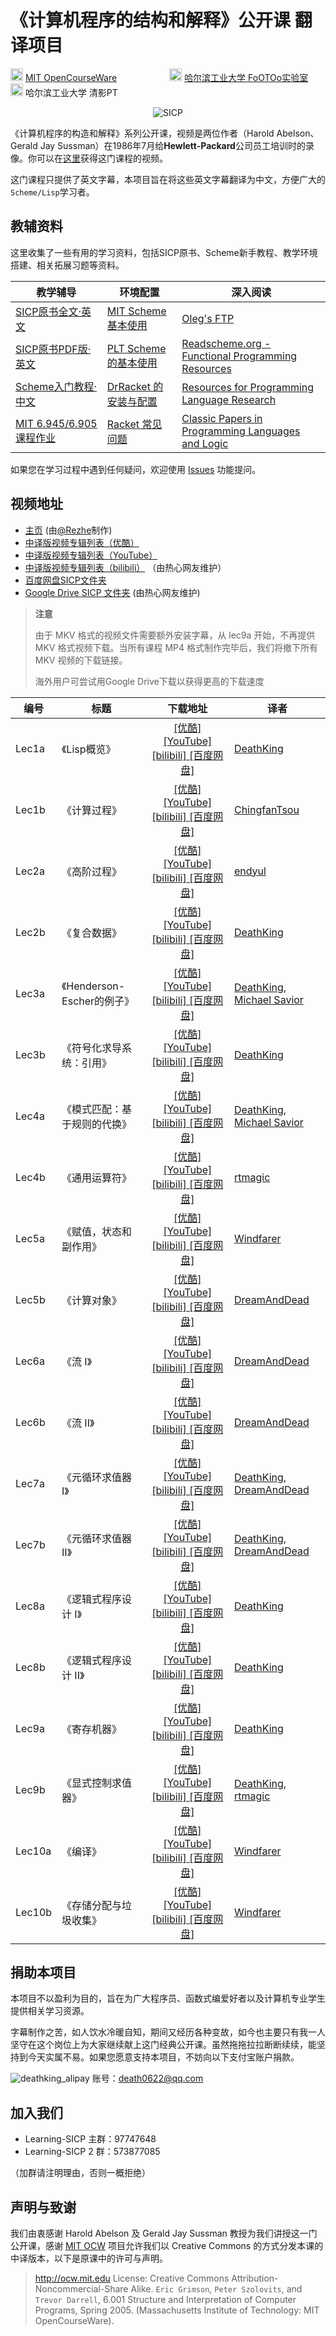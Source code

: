 # 《计算机程序的结构和解释》公开课 翻译项目

<img height="20px" src="https://user-images.githubusercontent.com/895809/47278305-6d793380-d5fa-11e8-89f2-7c8862027997.png" alt="MIT OCW"> [MIT OpenCourseWare](https://ocw.mit.edu/index.htm)　　　　　　<img height="20px" src="https://avatars2.githubusercontent.com/u/36149682?s=200&v=4" alt="HIT FoOTOo"> [哈尔滨工业大学 FoOTOo实验室](https://github.com/FoOTOo)　　　　　　<img height="20px" src="https://user-images.githubusercontent.com/895809/47278313-7cf87c80-d5fa-11e8-9ca8-0f5f19c1d31e.jpg" alt="HIT PT"> 哈尔滨工业大学 清影PT

<p align="center">
  <img src="http://groups.csail.mit.edu/mac/classes/6.001/abelson-sussman-lectures/wizard.jpg" alt="SICP"/>
</p>

《计算机程序的构造和解释》系列公开课，视频是两位作者（Harold Abelson、Gerald Jay Sussman）在1986年7月给**Hewlett-Packard**公司员工培训时的录像。你可以在[这里](https://ocw.mit.edu/courses/electrical-engineering-and-computer-science/6-001-structure-and-interpretation-of-computer-programs-spring-2005/)获得这门课程的视频。

这门课程只提供了英文字幕，本项目旨在将这些英文字幕翻译为中文，方便广大的`Scheme/Lisp`学习者。

## 教辅资料

这里收集了一些有用的学习资料，包括SICP原书、Scheme新手教程、教学环境搭建、相关拓展习题等资料。

| 教学辅导 | 环境配置 | 深入阅读 |
| ------- | ------ | ------- |
| [SICP原书全文·英文](https://mitpress.mit.edu/sites/default/files/sicp/full-text/book/book.html) |[MIT Scheme基本使用](http://www.math.pku.edu.cn/teachers/qiuzy/progtech/scheme/mit_scheme.htm)|[Oleg's FTP](http://okmij.org/ftp/) |
| [SICP原书PDF版·英文](https://github.com/sarabander/sicp-pdf) | [PLT Scheme的基本使用](http://www.math.pku.edu.cn/teachers/qiuzy/progtech/scheme/plt_scheme.htm) | [Readscheme.org - Functional Programming Resources](http://readscheme.org/) |
| [Scheme入门教程·中文](https://github.com/DeathKing/yast-cn) | [DrRacket 的安装与配置](https://zhuanlan.zhihu.com/p/37056659) | [Resources for Programming Language Research](http://www.cs.cmu.edu/afs/cs.cmu.edu/user/mleone/web/language-research.html) |
| [MIT 6.945/6.905 课程作业](http://groups.csail.mit.edu/mac/users/gjs/6.945/assignments.html) | [Racket 常见问题](https://syntacticlosure.github.io/) | [Classic Papers in Programming Languages and Logic](http://www.cs.cmu.edu/~crary/819-f09/) |

如果您在学习过程中遇到任何疑问，欢迎使用 [Issues](https://github.com/DeathKing/Learning-SICP/issues) 功能提问。

## 视频地址

+ [主页](https://learningsicp.github.io/) (由[@Rezhe](https://github.com/rezhe)制作)
+ [中译版视频专辑列表（优酷）](https://v.youku.com/v_show/id_XNTEzMDAyMTU2.html?f=18958522)
+ [中译版视频专辑列表（YouTube）](https://www.youtube.com/playlist?list=PLkEwH_Z2WOlppy8oUfrGwFVlOuKyo3RO_)
+ [中译版视频专辑列表（bilibili）](https://www.bilibili.com/video/av8515129/) （由热心网友维护）
+ [百度网盘SICP文件夹](https://pan.baidu.com/s/1o78bsYA)
+ [Google Drive SICP 文件夹](https://drive.google.com/drive/folders/12yryTD9HPpa5zjIpTmYawl6-8VrISxIE?usp=sharing) (由热心网友维护)

> **注意**
>
> 由于 MKV 格式的视频文件需要额外安装字幕，从 lec9a 开始，不再提供 MKV 格式视频下载。当所有课程 MP4 格式制作完毕后，我们将撤下所有 MKV 视频的下载链接。
>
> 海外用户可尝试用Google Drive下载以获得更高的下载速度

| 编号 | 标题 | 下载地址 | 译者 |
| ---- | ---- |:-----------------------:| ---- |
| Lec1a | 《Lisp概览》 | [ [优酷] ](https://v.youku.com/v_show/id_XNTEzMDAyMTU2.html) [ [YouTube] ](https://youtu.be/IcZSFewqr9k) [ [bilibili] ](https://www.bilibili.com/video/av8515129/index_1.html) [ [百度网盘] ](https://pan.baidu.com/s/109WuY4ONSZddFXyE2hQGwg) | [DeathKing](https://github.com/DeathKing) |
| Lec1b | 《计算过程》 | [ [优酷] ](https://v.youku.com/v_show/id_XNTMxODY1NTg4.html) [ [YouTube] ](https://youtu.be/WuK9NmA3aq0) [ [bilibili] ](https://www.bilibili.com/video/av8515129/index_2.html) [ [百度网盘] ](https://pan.baidu.com/s/1C3muRwhMdK8yioHWw5P-1Q) | [ChingfanTsou](https://github.com/ChingfanTsou) |
| Lec2a | 《高阶过程》 | [ [优酷] ](https://v.youku.com/v_show/id_XNzAzNjI1NjU2.html) [ [YouTube] ](https://youtu.be/mrgcGvOI1bs) [ [bilibili] ](https://www.bilibili.com/video/av8515129/index_3.html) [ [百度网盘] ](https://pan.baidu.com/s/1MHiHVHfwq6x8rylBVDGV0A) | [endyul](https://github.com/endyul) |
| Lec2b | 《复合数据》 | [ [优酷] ](https://v.youku.com/v_show/id_XNzAzNjg4Mjk2.html) [ [YouTube] ](https://youtu.be/ufTdeiz9dMw) [ [bilibili] ](https://www.bilibili.com/video/av8515129/index_4.html) [ [百度网盘] ](https://pan.baidu.com/s/1DfX7DJ_pMd7AtMlJwqyoRg) | [DeathKing](https://github.com/DeathKing) |
| Lec3a | 《Henderson-Escher的例子》 | [ [优酷] ](https://v.youku.com/v_show/id_XODk4NjUwODMy.html) [ [YouTube] ](https://youtu.be/YCR03O5EUdI) [ [bilibili] ](https://www.bilibili.com/video/av8515129/index_5.html) [ [百度网盘] ](https://pan.baidu.com/s/1bOJvDO) | [DeathKing](https://github.com/DeathKing), [Michael Savior](https://github.com/mut0u) |
| Lec3b | 《符号化求导系统：引用》 | [ [优酷] ](https://v.youku.com/v_show/id_XODk4NjUwODA0.html) [ [YouTube] ](https://youtu.be/cgGbiMptQM0) [ [bilibili] ](https://www.bilibili.com/video/av8515129/index_6.html) [ [百度网盘] ](https://pan.baidu.com/s/1mhS2EV2) | [DeathKing](https://github.com/DeathKing) |
| Lec4a | 《模式匹配：基于规则的代换》 | [ [优酷] ](https://v.youku.com/v_show/id_XMTM4NTY5NzE3Ng.html) [ [YouTube] ](https://youtu.be/zSxepaPtNQY) [ [bilibili] ](https://www.bilibili.com/video/av8515129/index_7.html) [ [百度网盘] ](https://pan.baidu.com/s/1U9E33yRr5mIqrdTOjnJeGA) | [DeathKing](https://github.com/DeathKing), [Michael Savior](https://github.com/mut0u) |
| Lec4b | 《通用运算符》 | [ [优酷] ](https://v.youku.com/v_show/id_XMTQ3NDEwODUyNA==.html) [ [YouTube] ](https://youtu.be/RlfZridRcw0) [ [bilibili] ](https://www.bilibili.com/video/av8515129/index_8.html) [ [百度网盘] ](https://pan.baidu.com/s/1vAv8Hi46f9ku2y7LHPpzzw) | [rtmagic](https://github.com/rtmagic) |
| Lec5a | 《赋值，状态和副作用》 | [ [优酷] ](https://v.youku.com/v_show/id_XMTczMjIxNTM2NA==.html) [ [YouTube] ](https://youtu.be/ozss6dvq7ZU) [ [bilibili] ](https://www.bilibili.com/video/av8515129/index_9.html) [ [百度网盘] ](https://pan.baidu.com/s/1boWiMWB) | [Windfarer](https://github.com/Windfarer) |
| Lec5b | 《计算对象》 | [ [优酷] ](https://v.youku.com/v_show/id_XMjY0NzE3NzQ2MA==.html) [ [YouTube] ](https://youtu.be/2Iz7agtk614) [ [bilibili] ](https://www.bilibili.com/video/av8515129/index_10.html) [ [百度网盘] ](https://pan.baidu.com/s/1c1FRLIg) | [DreamAndDead](https://github.com/DreamAndDead) |
| Lec6a | 《流 I》 | [ [优酷] ](https://v.youku.com/v_show/id_XMjg4NTkwNzU3Ng==.html) [ [YouTube] ](https://youtu.be/z7jvvATswFE) [ [bilibili] ](https://www.bilibili.com/video/av8515129/index_11.html) [ [百度网盘] ](https://pan.baidu.com/s/1pLlvcLH) | [DreamAndDead](https://github.com/DreamAndDead) |
| Lec6b | 《流 II》 | [ [优酷] ](https://v.youku.com/v_show/id_XMzAyMjI0MjAzNg==.html) [ [YouTube] ](https://youtu.be/0lQ6fThLhYw) [ [bilibili] ](https://www.bilibili.com/video/av8515129/index_12.html) [ [百度网盘] ](https://pan.baidu.com/s/1b3kbWq) | [DreamAndDead](https://github.com/DreamAndDead) |
| Lec7a | 《元循环求值器 I》 | [ [优酷] ](https://v.youku.com/v_show/id_XMzAzODg2ODczNg==.html) [ [YouTube] ](https://youtu.be/RXUqgWJES0w) [ [bilibili] ](https://www.bilibili.com/video/av8515129/index_13.html) [ [百度网盘] ](https://pan.baidu.com/s/1kV1M0ab) | [DeathKing](https://github.com/DeathKing), [DreamAndDead](https://github.com/DreamAndDead) |
| Lec7b | 《元循环求值器 II》 | [ [优酷] ](https://v.youku.com/v_show/id_XMzA2NDQ5MjkxMg==.html) [ [YouTube] ](https://youtu.be/HNaAEv8Xjx8) [ [bilibili] ](https://www.bilibili.com/video/av8515129/index_14.html) [ [百度网盘] ](https://pan.baidu.com/s/1qYBgrIO) | [DeathKing](https://github.com/DeathKing), [DreamAndDead](https://github.com/DreamAndDead) |
| Lec8a | 《逻辑式程序设计 I》 | [ [优酷] ](https://v.youku.com/v_show/id_XMzIyODg0NTEwNA==.html) [ [YouTube] ](https://youtu.be/VNH95lmCHdE) [ [bilibili] ](https://www.bilibili.com/video/av8515129/index_15.html) [ [百度网盘] ](https://pan.baidu.com/s/1dFlOqrB) | [DeathKing](https://github.com/DeathKing) |
| Lec8b | 《逻辑式程序设计 II》 | [ [优酷] ](https://v.youku.com/v_show/id_XMzQ4MDA1OTE3Mg==.html) [ [YouTube] ](https://youtu.be/mcik1gEEyqA) [ [bilibili] ](https://www.bilibili.com/video/av8515129/index_16.html) [ [百度网盘] ](https://pan.baidu.com/s/1MN5ZDrnnKeE0XeMqAY6x0Q) | [DeathKing](https://github.com/DeathKing) |
| Lec9a | 《寄存机器》 | [ [优酷] ](https://v.youku.com/v_show/id_XMzU3MzA5Mzg0OA==.html) [ [YouTube] ](https://youtu.be/oR2PwG0xh_g) [ [bilibili] ](https://www.bilibili.com/video/av8515129/index_17.html) [ [百度网盘] ](https://pan.baidu.com/s/1AFM6__x4oGq3XtI_fa3ZGQ) | [DeathKing](https://github.com/DeathKing) |
| Lec9b | 《显式控制求值器》 | [ [优酷] ](https://v.youku.com/v_show/id_XMzcxMDAzMTA1Mg==.html) [ [YouTube] ](https://youtu.be/mrRcB4uY75M) [ [bilibili] ](https://www.bilibili.com/video/av8515129/index_18.html) [ [百度网盘] ](https://pan.baidu.com/s/1bHhuJdEQyE9Fyw06Y6tOZw) | [DeathKing](https://github.com/DeathKing), [rtmagic](https://github.com/rtmagic) |
| Lec10a | 《编译》 | [ [优酷] ](https://v.youku.com/v_show/id_XMzYyNTcxNDYwOA==.html) [ [YouTube] ](https://youtu.be/vBEkYVrtfBE) [ [bilibili] ](https://www.bilibili.com/video/av8515129/index_19.html) [ [百度网盘] ](https://pan.baidu.com/s/1IWkeR7gM5jiVFPMVhdZ4fg) | [Windfarer](https://github.com/Windfarer) |
| Lec10b | 《存储分配与垃圾收集》 | [ [优酷] ](https://v.youku.com/v_show/id_XMzc3NjI4MzQ4NA==.html) [ [YouTube] ](https://youtu.be/HNjPAzmSho8) [ [bilibili] ](https://www.bilibili.com/video/av8515129/index_20.html) [ [百度网盘] ](https://pan.baidu.com/s/1LKoXNWFD9lFclgNKeCBxsg) | [Windfarer](https://github.com/Windfarer) |

## 捐助本项目

本项目不以盈利为目的，旨在为广大程序员、函数式编爱好者以及计算机专业学生提供相关学习资源。

字幕制作之苦，如人饮水冷暖自知，期间又经历各种变故，如今也主要只有我一人坚守在这个岗位上为大家继续献上这门经典公开课。虽然拖拖拉拉断断续续，能坚持到今天实属不易。如果您愿意支持本项目，不妨向以下支付宝账户捐款。

![deathking_alipay](https://cloud.githubusercontent.com/assets/895809/6343830/b3840a8c-bc2a-11e4-931e-dbed22ffca99.png)
账号：death0622@qq.com

## 加入我们

+ Learning-SICP 主群：97747648
+ Learning-SICP 2 群：573877085

（加群请注明理由，否则一概拒绝）

## 声明与致谢

我们由衷感谢 Harold Abelson 及 Gerald Jay Sussman 教授为我们讲授这一门公开课，感谢 [MIT OCW](http://ocw.mit.edu ) 项目允许我们以 Creative Commons 的方式分发本课的中译版本，以下是原课中的许可与声明。

> http://ocw.mit.edu
> License: Creative Commons Attribution-Noncommercial-Share Alike.
> `Eric Grimson`, `Peter Szolovits`, and `Trevor Darrell`,
> 6.001 Structure and Interpretation of Computer Programs, Spring 2005.
> (Massachusetts Institute of Technology: MIT OpenCourseWare).
